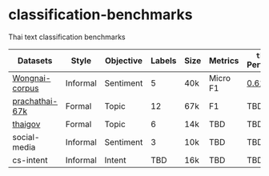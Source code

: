 # classification-benchmarks
Thai text classification benchmarks

| Datasets                                                    | Style    | Objective | Labels | Size | Metrics  | `thai2fit` Performance |
|-------------------------------------------------------------|----------|-----------|--------|------|----------|------------------------|
| [Wongnai-corpus](https://github.com/wongnai/wongnai-corpus) | Informal | Sentiment | 5      | 40k  | Micro F1 | [0.61](https://github.com/cstorm125/thai2fit/blob/master/notebook/lstm_wongnai.ipynb)               |
| [prachathai-67k](https://github.com/PyThaiNLP/prachathai-67k) | Formal   | Topic     | 12    | 67k  | F1      | TBD                    |
| [thaigov](https://github.com/PyThaiNLP/thaigov-corpus/)     | Formal   | Topic     | 6      | 14k  | TBD      | TBD                    |
| social-media                                                | Informal | Sentiment | 3      | 10k  | TBD      | TBD                    |
| cs-intent                                                   | Informal | Intent    | TBD    | 16k  | TBD      | TBD                    |

